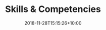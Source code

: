---
title: "Skills & Competencies"
description: List of skills a tech principal must be capable of
image_url: "images/features/noun_branding_1885335.svg"
date: 2018-11-28T15:15:26+10:00
featured: true
weight: 1
---